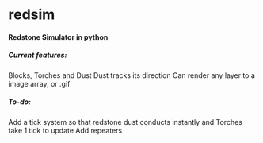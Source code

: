 # redsim
#### Redstone Simulator in python
##### Current features:
Blocks, Torches and Dust
Dust tracks its direction
Can render any layer to a image array, or .gif
##### To-do:
Add a tick system so that redstone dust conducts instantly and Torches take 1 tick to update
Add repeaters
